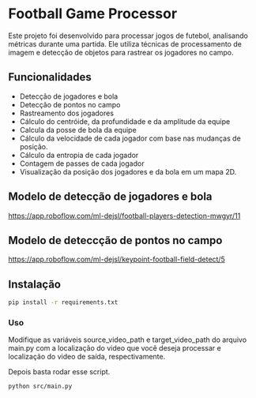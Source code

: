 # **Football Game Processor**

Este projeto foi desenvolvido para processar jogos de futebol, analisando métricas durante uma partida. Ele utiliza técnicas de processamento de imagem e detecção de objetos para rastrear os jogadores no campo.

## **Funcionalidades**
- Detecção de jogadores e bola
- Detecção de pontos no campo
- Rastreamento dos jogadores
- Cálculo do centróide, da profundidade e da amplitude da equipe
- Calcula da posse de bola da equipe
- Cálculo da velocidade de cada jogador com base nas mudanças de posição.
- Cálculo da entropia de cada jogador
- Contagem de passes de cada jogador
- Visualização da posição dos jogadores e da bola em um mapa 2D.

## Modelo de detecção de jogadores e bola

https://app.roboflow.com/ml-dejsl/football-players-detection-mwgyr/11

## Modelo de deteccção de pontos no campo

https://app.roboflow.com/ml-dejsl/keypoint-football-field-detect/5

## **Instalação**
```bash
pip install -r requirements.txt
```

### Uso

Modifique as variáveis source_video_path e target_video_path do arquivo main.py com a localização do video que você deseja processar e localização do video de saída, respectivamente.

Depois basta rodar esse script.

```bash
python src/main.py
```
